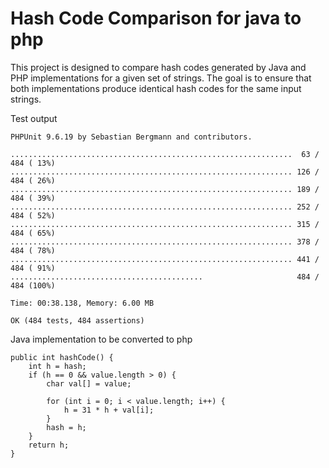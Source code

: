 # Hash Code Comparison for java to php

This project is designed to compare hash codes generated by Java and PHP implementations for a given set of strings. The goal is to ensure that both implementations produce identical hash codes for the same input strings.

Test output

    PHPUnit 9.6.19 by Sebastian Bergmann and contributors.
    
    ...............................................................  63 / 484 ( 13%)
    ............................................................... 126 / 484 ( 26%)
    ............................................................... 189 / 484 ( 39%)
    ............................................................... 252 / 484 ( 52%)
    ............................................................... 315 / 484 ( 65%)
    ............................................................... 378 / 484 ( 78%)
    ............................................................... 441 / 484 ( 91%)
    ...........................................                     484 / 484 (100%)
    
    Time: 00:38.138, Memory: 6.00 MB
    
    OK (484 tests, 484 assertions)

Java implementation to be converted to php


    public int hashCode() {
        int h = hash;
        if (h == 0 && value.length > 0) {
            char val[] = value;
            
            for (int i = 0; i < value.length; i++) {
                h = 31 * h + val[i];
            }
            hash = h;
        }
        return h;
    }
